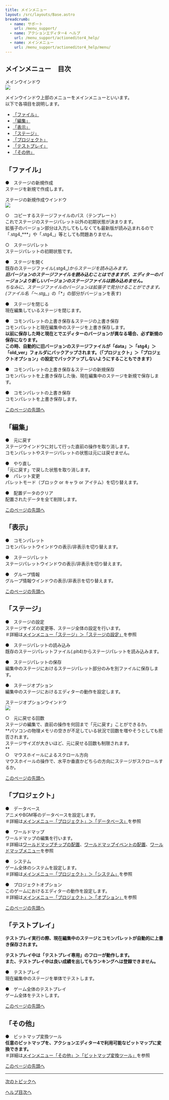 ```yaml
---
title: メインメニュー
layout: /src/layouts/Base.astro
breadcrumb:
  - name: サポート
    url: /menu_support/
  - name: アクションエディター4 ヘルプ
    url: /menu_support/actioneditor4_help/
  - name: メインメニュー
    url: /menu_support/actioneditor4_help/menu/
---
```


<a name="TOP"></a>

## メインメニュー　目次

メインウインドウ  
![](/menu_support/actioneditor4_help/menu/Main.jpg)  

メインウインドウ上部のメニューをメインメニューといいます。  
以下で各項目を説明します。  
  

- [「ファイル」](#FILE)
- [「編集」](#EDIT)
- [「表示」](#SHOW)
- [「ステージ」](#STAGE)
- [「プロジェクト」](#PROJECT)
- [「テストプレイ」](#TESTPLAY)
- [「その他」](#OTHERS)

<a name="FILE"></a>

## 「ファイル」

●　ステージの新規作成  
ステージを新規で作成します。  
  
ステージの新規作成ウインドウ  
![](/menu_support/actioneditor4_help/menu/StageNew.jpg)  
  
○　コピーするステージファイルのパス（テンプレート）  
これでステージのステージパレット以外の初期状態が決まります。  
拡張子のバージョン部分は入力してもしなくても最新版が読み込まれるので「.stg4_***」や「.stg4_」等としても問題ありません。  
  
○　ステージパレット  
ステージパレットの初期状態です。  
  
●　ステージを開く  
既存のステージファイル(.stg4_*)からステージを読み込みます。  
**旧バージョンのステージファイルを読み込むことはできますが、エディターのバージョンより新しいバージョンのステージファイルは読み込めません。**  
ちなみに、ステージファイルのバージョンは拡張子で見分けることができます。(ファイル名「～.stg_*」の「*」の部分がバージョンを表す)  
  
●　ステージを閉じる  
現在編集しているステージを閉じます。  
  
●　コモンパレットの上書き保存＆ステージの上書き保存  
コモンパレットと現在編集中のステージを上書き保存します。  
**以前に保存した時と現在とでエディターのバージョンが異なる場合、必ず新規の保存になります。**  
**この時、自動的に旧バージョンのステージファイルが「data」＞「stg4」＞「old_ver」フォルダにバックアップされます。（「プロジェクト」＞「プロジェクトオプション」の設定でバックアップしないようにすることもできます）**  
  
●　コモンパレットの上書き保存＆ステージの新規保存  
コモンパレットを上書き保存した後、現在編集中のステージを新規で保存します。  
  
●　コモンパレットの上書き保存  
コモンパレットを上書き保存します。

[このページの先頭へ](#TOP)

<a name="EDIT"></a>

## 「編集」

●　元に戻す  
ステージウインドウに対して行った直前の操作を取り消します。  
コモンパレットやステージパレットの状態は元には戻せません。  
  
●　やり直し  
「元に戻す」で戻した状態を取り消します。  
●　パレット変更  
パレットモード（ブロック or キャラ or アイテム）を切り替えます。  
  
●　配置データのクリア  
配置されたデータを全て削除します。  

[このページの先頭へ](#TOP)

<a name="SHOW"></a>

## 「表示」

●　コモンパレット  
コモンパレットウインドウの表示/非表示を切り替えます。  
  
●　ステージパレット  
ステージパレットウインドウの表示/非表示を切り替えます。  
  
●　グループ情報  
グループ情報ウインドウの表示/非表示を切り替えます。  

[このページの先頭へ](#TOP)

<a name="STAGE"></a>

## 「ステージ」

●　ステージの設定  
ステージサイズの変更等、ステージ全体の設定を行います。  
＃詳細は[メインメニュー「ステージ」＞「ステージの設定」](/menu_support/actioneditor4_help/menu_stage_set/)を参照  
  
●　ステージパレットの読み込み  
既存のステージパレットファイル(.plt4)からステージパレットを読み込みます。  
  
●　ステージパレットの保存  
編集中のステージにおけるステージパレット部分のみを別ファイルに保存します。  
  
●　ステージオプション  
編集中のステージにおけるエディターの動作を設定します。  
  
ステージオプションウインドウ  
![](/menu_support/actioneditor4_help/menu/StageOption.jpg)  
  
○　元に戻せる回数  
ステージの編集で、直前の操作を何回まで「元に戻す」ことができるか。  
**パソコンの物理メモリの空きが不足している状況で回数を増やそうとしても拒否されます。  
ステージサイズが大きいほど、元に戻せる回数も制限されます。  
**  
○　マウスホイールによるスクロール方向  
マウスホイールの操作で、水平か垂直かどちらの方向にステージがスクロールするか。  

[このページの先頭へ](#TOP)

<a name="PROJECT"></a>

## 「プロジェクト」

●　データベース  
アニメやBGM等のデータベースを設定します。  
＃詳細は[メインメニュー「プロジェクト」＞「データベース」](/menu_support/actioneditor4_help/menu_project_database/)を参照  
  
●　ワールドマップ  
ワールドマップの編集を行います。  
＃詳細は[ワールドマップチップの配置](/menu_support/actioneditor4_help/worldmapchip/)、[ワールドマップイベントの配置](/menu_support/actioneditor4_help/worldmapevent/)、[ワールドマップメニュー](/menu_support/actioneditor4_help/worldmapmenu/)を参照  
  
●　システム  
ゲーム全体のシステムを設定します。  
＃詳細は[メインメニュー「プロジェクト」＞「システム」](/menu_support/actioneditor4_help/menu_project_system/)を参照  
  
●　プロジェクトオプション  
このゲームにおけるエディターの動作を設定します。  
＃詳細は[メインメニュー「プロジェクト」＞「オプション」](/menu_support/actioneditor4_help/menu_project_option/)を参照  

[このページの先頭へ](#TOP)

<a name="TESTPLAY"></a>

## 「テストプレイ」

**テストプレイ実行の際、現在編集中のステージとコモンパレットが自動的に上書き保存されます。**  
  
**テストプレイ中は「テストプレイ専用」のフローが動作します。**  
**また、テストプレイ中は良い成績を出してもランキングへは登録できません。**  
  
●　テストプレイ  
現在編集中のステージを単体でテストします。  
  
●　ゲーム全体のテストプレイ  
ゲーム全体をテストします。  

[このページの先頭へ](#TOP)

<a name="OTHERS"></a>

## 「その他」

●　ビットマップ変換ツール  
**任意のビットマップを、アクションエディター4で利用可能なビットマップに変換できます。**  
＃詳細は[メインメニュー「その他」＞「ビットマップ変換ツール」](/menu_support/actioneditor4_help/menu_others_bmpconvert/)を参照  

[このページの先頭へ](#TOP)

---

  

[次のトピックへ](/menu_support/actioneditor4_help/menu_stage_set/)

[ヘルプ目次へ](/menu_support/actioneditor4_help/)